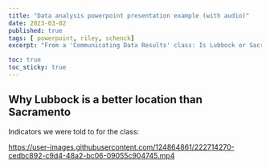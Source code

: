 ```yaml
---
title: "Data analysis powerpoint presentation example (with audio)"
date: 2023-03-02
published: true
tags: [ powerpoint, riley, schenck]
excerpt: "From a 'Communicating Data Results' class: Is Lubbock or Sacramento a better location for a new fast food restaurant?" ![chickenkitchen](https://user-images.githubusercontent.com/124864861/222714660-5f0365d8-80bf-41e4-9435-c02f2d43f2c9.JPG)

toc: true
toc_sticky: true
---
```


## Why Lubbock is a better location than Sacramento

Indicators we were told to for the class:



https://user-images.githubusercontent.com/124864861/222714270-cedbc892-c9d4-48a2-bc06-09055c904745.mp4

